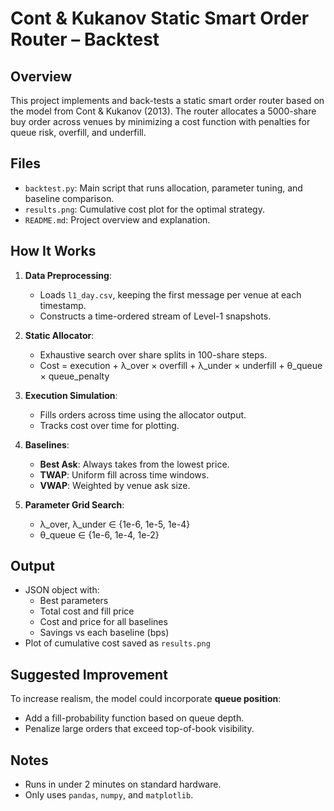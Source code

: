# Cont & Kukanov Static Smart Order Router – Backtest

## Overview

This project implements and back-tests a static smart order router based on the model from Cont & Kukanov (2013). The router allocates a 5000-share buy order across venues by minimizing a cost function with penalties for queue risk, overfill, and underfill.

## Files

- `backtest.py`: Main script that runs allocation, parameter tuning, and baseline comparison.
- `results.png`: Cumulative cost plot for the optimal strategy.
- `README.md`: Project overview and explanation.

## How It Works

1. **Data Preprocessing**:
   - Loads `l1_day.csv`, keeping the first message per venue at each timestamp.
   - Constructs a time-ordered stream of Level-1 snapshots.

2. **Static Allocator**:
   - Exhaustive search over share splits in 100-share steps.
   - Cost = execution + λ_over × overfill + λ_under × underfill + θ_queue × queue_penalty

3. **Execution Simulation**:
   - Fills orders across time using the allocator output.
   - Tracks cost over time for plotting.

4. **Baselines**:
   - **Best Ask**: Always takes from the lowest price.
   - **TWAP**: Uniform fill across time windows.
   - **VWAP**: Weighted by venue ask size.

5. **Parameter Grid Search**:
   - λ_over, λ_under ∈ {1e-6, 1e-5, 1e-4}
   - θ_queue ∈ {1e-6, 1e-4, 1e-2}

## Output

- JSON object with:
  - Best parameters
  - Total cost and fill price
  - Cost and price for all baselines
  - Savings vs each baseline (bps)
- Plot of cumulative cost saved as `results.png`

## Suggested Improvement

To increase realism, the model could incorporate **queue position**:
- Add a fill-probability function based on queue depth.
- Penalize large orders that exceed top-of-book visibility.

## Notes

- Runs in under 2 minutes on standard hardware.
- Only uses `pandas`, `numpy`, and `matplotlib`.

